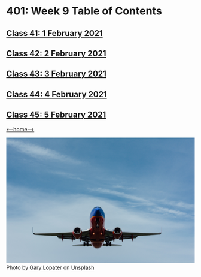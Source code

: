 # 401: Week 9 Table of Contents

## [Class 41: 1 February 2021](class41.md)

## [Class 42: 2 February 2021](class42.md)

## [Class 43: 3 February 2021](class43.md)

## [Class 44: 4 February 2021](class44.md)

## [Class 45: 5 February 2021](class45.md)

[<--home-->](../../README.md)

![Table of Contents](../Images/final-approach.jpg)
<span>Photo by <a href="https://unsplash.com/@glopater?utm_source=unsplash&amp;utm_medium=referral&amp;utm_content=creditCopyText">Gary Lopater</a> on <a href="https://unsplash.com/s/photos/plane-landing?utm_source=unsplash&amp;utm_medium=referral&amp;utm_content=creditCopyText">Unsplash</a></span>